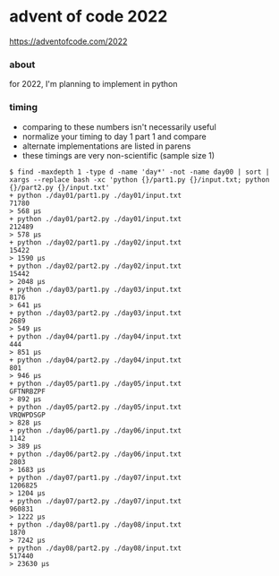 advent of code 2022
===================

https://adventofcode.com/2022

### about

for 2022, I'm planning to implement in python

### timing

- comparing to these numbers isn't necessarily useful
- normalize your timing to day 1 part 1 and compare
- alternate implementations are listed in parens
- these timings are very non-scientific (sample size 1)

```console
$ find -maxdepth 1 -type d -name 'day*' -not -name day00 | sort | xargs --replace bash -xc 'python {}/part1.py {}/input.txt; python {}/part2.py {}/input.txt'
+ python ./day01/part1.py ./day01/input.txt
71780
> 568 μs
+ python ./day01/part2.py ./day01/input.txt
212489
> 578 μs
+ python ./day02/part1.py ./day02/input.txt
15422
> 1590 μs
+ python ./day02/part2.py ./day02/input.txt
15442
> 2048 μs
+ python ./day03/part1.py ./day03/input.txt
8176
> 641 μs
+ python ./day03/part2.py ./day03/input.txt
2689
> 549 μs
+ python ./day04/part1.py ./day04/input.txt
444
> 851 μs
+ python ./day04/part2.py ./day04/input.txt
801
> 946 μs
+ python ./day05/part1.py ./day05/input.txt
GFTNRBZPF
> 892 μs
+ python ./day05/part2.py ./day05/input.txt
VRQWPDSGP
> 828 μs
+ python ./day06/part1.py ./day06/input.txt
1142
> 389 μs
+ python ./day06/part2.py ./day06/input.txt
2803
> 1683 μs
+ python ./day07/part1.py ./day07/input.txt
1206825
> 1204 μs
+ python ./day07/part2.py ./day07/input.txt
960831
> 1222 μs
+ python ./day08/part1.py ./day08/input.txt
1870
> 7242 μs
+ python ./day08/part2.py ./day08/input.txt
517440
> 23630 μs
```

